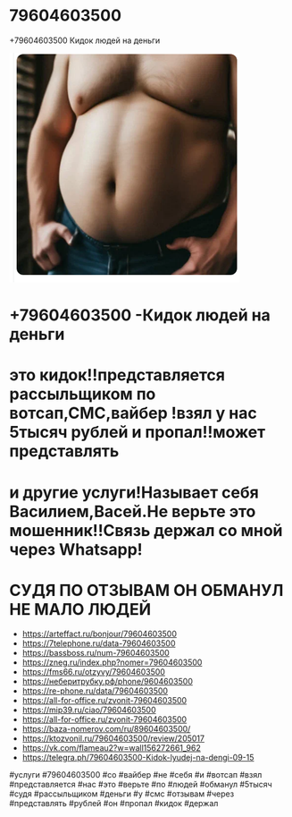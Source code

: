 # 79604603500
+79604603500 Кидок людей на деньги 

![img1](https://github.com/jamping1/79604603500/blob/main/V.png)


# +79604603500 -Кидок людей на деньги
# это кидок!!представляется рассыльщиком по вотсап,СМС,вайбер !взял у нас 5тысяч рублей и пропал!!может представлять 
# и другие услуги!Называет себя Василием,Васей.Не верьте это мошенник!!Связь держал со мной через Whatsapp!
#  СУДЯ ПО ОТЗЫВАМ ОН ОБМАНУЛ НЕ МАЛО ЛЮДЕЙ
- https://arteffact.ru/bonjour/79604603500
- https://7telephone.ru/data-79604603500
- https://bassboss.ru/num-79604603500
- https://zneg.ru/index.php?nomer=79604603500
- https://fms66.ru/otzyvy/79604603500
- https://неберитрубку.рф/phone/9604603500
- https://re-phone.ru/data/79604603500
- https://all-for-office.ru/zvonit-79604603500
- https://mip39.ru/ciao/79604603500
- https://all-for-office.ru/zvonit-79604603500
- https://baza-nomerov.com/ru/89604603500/
- https://ktozvonil.ru/79604603500/review/205017
- https://vk.com/flameau2?w=wall156272661_962
- https://telegra.ph/79604603500-Kidok-lyudej-na-dengi-09-15

#услуги #79604603500 #со #вайбер #не #себя #и #вотсап #взял #представляется #нас #это #верьте #по #людей #обманул 
#5тысяч #судя #рассыльщиком #деньги #у #смс #отзывам #через #представлять #рублей #он #пропал #кидок #держал 
